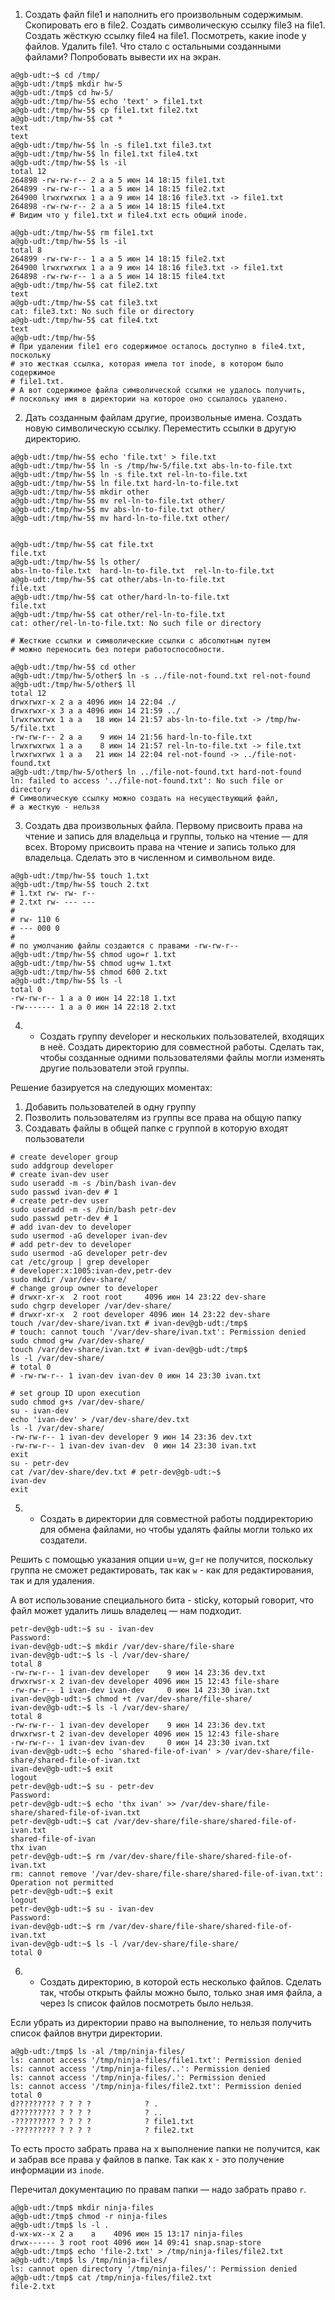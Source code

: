 1. Создать файл file1 и наполнить его произвольным содержимым.
Скопировать его в file2. Создать символическую ссылку file3 на file1.
Создать жёсткую ссылку file4 на file1.
Посмотреть, какие inode у файлов.
Удалить file1. Что стало с остальными созданными файлами?
Попробовать вывести их на экран.
   
```text
a@gb-udt:~$ cd /tmp/
a@gb-udt:/tmp$ mkdir hw-5
a@gb-udt:/tmp$ cd hw-5/
a@gb-udt:/tmp/hw-5$ echo 'text' > file1.txt
a@gb-udt:/tmp/hw-5$ cp file1.txt file2.txt
a@gb-udt:/tmp/hw-5$ cat *
text
text
a@gb-udt:/tmp/hw-5$ ln -s file1.txt file3.txt
a@gb-udt:/tmp/hw-5$ ln file1.txt file4.txt
a@gb-udt:/tmp/hw-5$ ls -il
total 12
264898 -rw-rw-r-- 2 a a 5 июн 14 18:15 file1.txt
264899 -rw-rw-r-- 1 a a 5 июн 14 18:15 file2.txt
264900 lrwxrwxrwx 1 a a 9 июн 14 18:16 file3.txt -> file1.txt
264898 -rw-rw-r-- 2 a a 5 июн 14 18:15 file4.txt
# Видим что у file1.txt и file4.txt есть общий inode.  

a@gb-udt:/tmp/hw-5$ rm file1.txt 
a@gb-udt:/tmp/hw-5$ ls -il
total 8
264899 -rw-rw-r-- 1 a a 5 июн 14 18:15 file2.txt
264900 lrwxrwxrwx 1 a a 9 июн 14 18:16 file3.txt -> file1.txt
264898 -rw-rw-r-- 1 a a 5 июн 14 18:15 file4.txt
a@gb-udt:/tmp/hw-5$ cat file2.txt 
text
a@gb-udt:/tmp/hw-5$ cat file3.txt 
cat: file3.txt: No such file or directory
a@gb-udt:/tmp/hw-5$ cat file4.txt 
text
a@gb-udt:/tmp/hw-5$ 
# При удалении file1 его содержимое осталось доступно в file4.txt, поскольку
# это жесткая ссылка, которая имела тот inode, в котором было содержимое
# file1.txt.
# А вот содержимое файла символической ссылки не удалось получить,
# поскольку имя в директории на которое оно ссылалось удалено.
```

2. Дать созданным файлам другие, произвольные имена. Создать новую
символическую ссылку. Переместить ссылки в другую директорию.

```text
a@gb-udt:/tmp/hw-5$ echo 'file.txt' > file.txt
a@gb-udt:/tmp/hw-5$ ln -s /tmp/hw-5/file.txt abs-ln-to-file.txt
a@gb-udt:/tmp/hw-5$ ln -s file.txt rel-ln-to-file.txt
a@gb-udt:/tmp/hw-5$ ln file.txt hard-ln-to-file.txt
a@gb-udt:/tmp/hw-5$ mkdir other
a@gb-udt:/tmp/hw-5$ mv rel-ln-to-file.txt other/
a@gb-udt:/tmp/hw-5$ mv abs-ln-to-file.txt other/
a@gb-udt:/tmp/hw-5$ mv hard-ln-to-file.txt other/

 
a@gb-udt:/tmp/hw-5$ cat file.txt 
file.txt
a@gb-udt:/tmp/hw-5$ ls other/
abs-ln-to-file.txt  hard-ln-to-file.txt  rel-ln-to-file.txt
a@gb-udt:/tmp/hw-5$ cat other/abs-ln-to-file.txt 
file.txt
a@gb-udt:/tmp/hw-5$ cat other/hard-ln-to-file.txt 
file.txt
a@gb-udt:/tmp/hw-5$ cat other/rel-ln-to-file.txt 
cat: other/rel-ln-to-file.txt: No such file or directory

# Жесткие ссылки и символические ссылки с абсолютным путем
# можно переносить без потери работоспособности.

a@gb-udt:/tmp/hw-5$ cd other
a@gb-udt:/tmp/hw-5/other$ ln -s ../file-not-found.txt rel-not-found
a@gb-udt:/tmp/hw-5/other$ ll
total 12
drwxrwxr-x 2 a a 4096 июн 14 22:04 ./
drwxrwxr-x 3 a a 4096 июн 14 21:59 ../
lrwxrwxrwx 1 a a   18 июн 14 21:57 abs-ln-to-file.txt -> /tmp/hw-5/file.txt
-rw-rw-r-- 2 a a    9 июн 14 21:56 hard-ln-to-file.txt
lrwxrwxrwx 1 a a    8 июн 14 21:57 rel-ln-to-file.txt -> file.txt
lrwxrwxrwx 1 a a   21 июн 14 22:04 rel-not-found -> ../file-not-found.txt
a@gb-udt:/tmp/hw-5/other$ ln ../file-not-found.txt hard-not-found
ln: failed to access '../file-not-found.txt': No such file or directory
# Символическую ссылку можно создать на несуществующий файл,
# а жесткую - нельзя
```

3. Создать два произвольных файла. Первому присвоить права на чтение
и запись для владельца и группы, только на чтение — для всех.
Второму присвоить права на чтение и запись только для владельца.
Сделать это в численном и символьном виде.

```text
a@gb-udt:/tmp/hw-5$ touch 1.txt
a@gb-udt:/tmp/hw-5$ touch 2.txt
# 1.txt rw- rw- r--
# 2.txt rw- --- ---
# 
# rw- 110 6
# --- 000 0
# 
# по умолчанию файлы создаются с правами -rw-rw-r--
a@gb-udt:/tmp/hw-5$ chmod ugo=r 1.txt
a@gb-udt:/tmp/hw-5$ chmod ug+w 1.txt
a@gb-udt:/tmp/hw-5$ chmod 600 2.txt 
a@gb-udt:/tmp/hw-5$ ls -l
total 0
-rw-rw-r-- 1 a a 0 июн 14 22:18 1.txt
-rw------- 1 a a 0 июн 14 22:18 2.txt
```

4. * Создать группу developer и нескольких пользователей, входящих в
неё. Создать директорию для совместной работы. Сделать так, чтобы
созданные одними пользователями файлы могли изменять другие
пользователи этой группы.

Решение базируется на следующих моментах:
1. Добавить пользователей в одну группу
2. Позволить пользователям из группы все права на общую папку
3. Создавать файлы в общей папке с группой в которую входят пользователи
     
```text
# create developer group
sudo addgroup developer
# create ivan-dev user
sudo useradd -m -s /bin/bash ivan-dev
sudo passwd ivan-dev # 1
# create petr-dev user
sudo useradd -m -s /bin/bash petr-dev
sudo passwd petr-dev # 1
# add ivan-dev to developer
sudo usermod -aG developer ivan-dev
# add petr-dev to developer
sudo usermod -aG developer petr-dev
cat /etc/group | grep developer
# developer:x:1005:ivan-dev,petr-dev
sudo mkdir /var/dev-share/
# change group owner to developer
# drwxr-xr-x  2 root root     4096 июн 14 23:22 dev-share
sudo chgrp developer /var/dev-share/
# drwxr-xr-x  2 root developer 4096 июн 14 23:22 dev-share
touch /var/dev-share/ivan.txt # ivan-dev@gb-udt:/tmp$
# touch: cannot touch '/var/dev-share/ivan.txt': Permission denied
sudo chmod g+w /var/dev-share/
touch /var/dev-share/ivan.txt # ivan-dev@gb-udt:/tmp$
ls -l /var/dev-share/
# total 0
# -rw-rw-r-- 1 ivan-dev ivan-dev 0 июн 14 23:30 ivan.txt

# set group ID upon execution
sudo chmod g+s /var/dev-share/
su - ivan-dev
echo 'ivan-dev' > /var/dev-share/dev.txt
ls -l /var/dev-share/
-rw-rw-r-- 1 ivan-dev developer 9 июн 14 23:36 dev.txt
-rw-rw-r-- 1 ivan-dev ivan-dev  0 июн 14 23:30 ivan.txt
exit
su - petr-dev
cat /var/dev-share/dev.txt # petr-dev@gb-udt:~$
ivan-dev
exit
```

5. * Создать в директории для совместной работы поддиректорию для
обмена файлами, но чтобы удалять файлы могли только их создатели.

Решить с помощью указания опции u=w, g=r не получится, поскольку
группа не сможет редактировать, так как `w` - как для редактирования,
так и для удаления.

А вот использование специального бита - sticky, который говорит, что
файл может удалить лишь владелец — нам подходит.

```text
petr-dev@gb-udt:~$ su - ivan-dev 
Password: 
ivan-dev@gb-udt:~$ mkdir /var/dev-share/file-share
ivan-dev@gb-udt:~$ ls -l /var/dev-share/
total 8
-rw-rw-r-- 1 ivan-dev developer    9 июн 14 23:36 dev.txt
drwxrwsr-x 2 ivan-dev developer 4096 июн 15 12:43 file-share
-rw-rw-r-- 1 ivan-dev ivan-dev     0 июн 14 23:30 ivan.txt
ivan-dev@gb-udt:~$ chmod +t /var/dev-share/file-share/
ivan-dev@gb-udt:~$ ls -l /var/dev-share/
total 8
-rw-rw-r-- 1 ivan-dev developer    9 июн 14 23:36 dev.txt
drwxrwsr-t 2 ivan-dev developer 4096 июн 15 12:43 file-share
-rw-rw-r-- 1 ivan-dev ivan-dev     0 июн 14 23:30 ivan.txt
ivan-dev@gb-udt:~$ echo 'shared-file-of-ivan' > /var/dev-share/file-share/shared-file-of-ivan.txt
ivan-dev@gb-udt:~$ exit
logout
petr-dev@gb-udt:~$ su - petr-dev 
Password: 
petr-dev@gb-udt:~$ echo 'thx ivan' >> /var/dev-share/file-share/shared-file-of-ivan.txt
petr-dev@gb-udt:~$ cat /var/dev-share/file-share/shared-file-of-ivan.txt
shared-file-of-ivan
thx ivan
petr-dev@gb-udt:~$ rm /var/dev-share/file-share/shared-file-of-ivan.txt
rm: cannot remove '/var/dev-share/file-share/shared-file-of-ivan.txt': Operation not permitted
petr-dev@gb-udt:~$ exit
logout
petr-dev@gb-udt:~$ su - ivan-dev 
Password: 
ivan-dev@gb-udt:~$ rm /var/dev-share/file-share/shared-file-of-ivan.txt
ivan-dev@gb-udt:~$ ls -l /var/dev-share/file-share/
total 0
```

6. * Создать директорию, в которой есть несколько файлов. Сделать так,
чтобы открыть файлы можно было, только зная имя файла, а через ls
список файлов посмотреть было нельзя.

Если убрать из директории право на выполнение, то нельзя получить
список файлов внутри директории.

```text
a@gb-udt:/tmp$ ls -al /tmp/ninja-files/
ls: cannot access '/tmp/ninja-files/file1.txt': Permission denied
ls: cannot access '/tmp/ninja-files/..': Permission denied
ls: cannot access '/tmp/ninja-files/.': Permission denied
ls: cannot access '/tmp/ninja-files/file2.txt': Permission denied
total 0
d????????? ? ? ? ?            ? .
d????????? ? ? ? ?            ? ..
-????????? ? ? ? ?            ? file1.txt
-????????? ? ? ? ?            ? file2.txt
```

То есть просто забрать права на x выполнение папки не получится,
как и забрав все права у файлов в папке. Так как x - это получение
информации из `inode`.

Перечитал документацию по правам папки — надо забрать право `r`.
```text
a@gb-udt:/tmp$ mkdir ninja-files
a@gb-udt:/tmp$ chmod -r ninja-files
a@gb-udt:/tmp$ ls -l .
d-wx-wx--x 2 a    a    4096 июн 15 13:17 ninja-files
drwx------ 3 root root 4096 июн 14 09:41 snap.snap-store
a@gb-udt:/tmp$ echo 'file-2.txt' > /tmp/ninja-files/file2.txt
a@gb-udt:/tmp$ ls /tmp/ninja-files/
ls: cannot open directory '/tmp/ninja-files/': Permission denied
a@gb-udt:/tmp$ cat /tmp/ninja-files/file2.txt
file-2.txt
```

